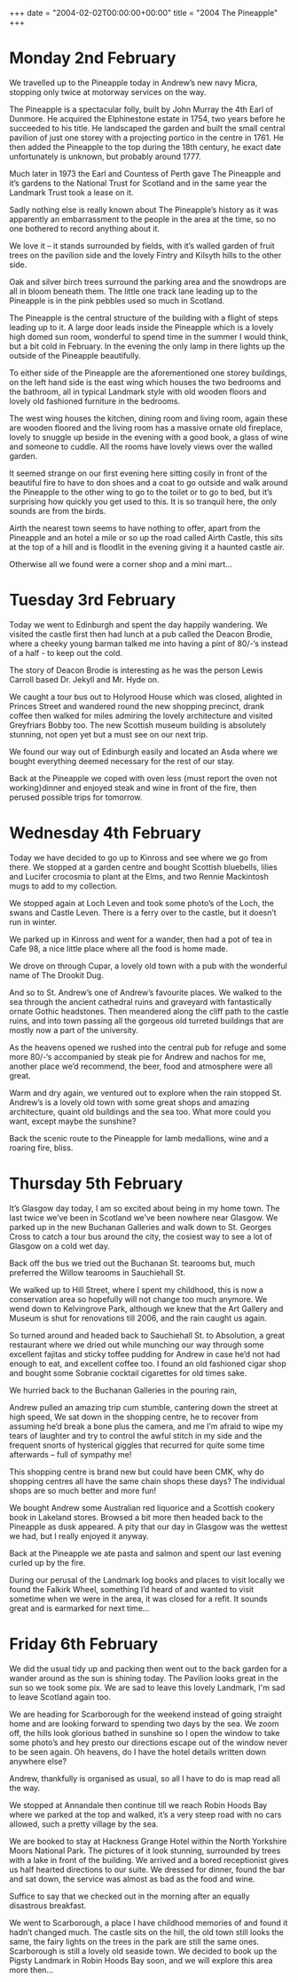 +++
date = "2004-02-02T00:00:00+00:00"
title = "2004 The Pineapple"
+++

Monday 2nd February
=
We travelled up to the Pineapple today in Andrew’s new navy Micra, stopping only twice at motorway services on the way.

The Pineapple is a spectacular folly, built by John Murray the 4th Earl of Dunmore. He acquired the Elphinestone estate in 1754, two years before he succeeded to his title. He landscaped the garden and built the small central pavilion of just one storey with a projecting portico in the centre in 1761. He then added the Pineapple to the top during the 18th century, he exact date unfortunately is unknown, but probably around 1777.

Much later in 1973 the Earl and Countess of Perth gave The Pineapple and it’s gardens to the National Trust for Scotland and in the same year the Landmark Trust took a lease on it.

Sadly nothing else is really known about The Pineapple’s history as it was apparently an embarrassment to the people in the area at the time, so no one bothered to record anything about it.

We love it – it stands surrounded by fields, with it’s walled garden of fruit trees on the pavilion side and the lovely Fintry and Kilsyth hills to the other side.

Oak and silver birch trees surround the parking area and the snowdrops are all in bloom beneath them. The little one track lane leading up to the Pineapple is in the pink pebbles used so much in Scotland.

The Pineapple is the central structure of the building with a flight of steps leading up to it. A large door leads inside the Pineapple which is a lovely high domed sun room, wonderful to spend time in the summer I would think, but a bit cold in February. In the evening the only lamp in there lights up the outside of the Pineapple beautifully.

To either side of the Pineapple are the aforementioned one storey buildings, on the left hand side is the east wing which houses the two bedrooms and the bathroom, all in typical Landmark style with old wooden floors and lovely old fashioned furniture in the bedrooms.

The west wing houses the kitchen, dining room and living room, again these are wooden floored and the living room has a massive ornate old fireplace, lovely to snuggle up beside in the evening with a good book, a glass of wine and someone to cuddle. All the rooms have lovely views over the walled garden.

It seemed strange on our first evening here sitting cosily in front of the beautiful fire to have to don shoes and a coat to go outside and walk around the Pineapple to the other wing to go to the toilet or to go to bed, but it’s surprising how quickly you get used to this. It is so tranquil here, the only sounds are from the birds.

Airth the nearest town seems to have nothing to offer, apart from the Pineapple and an hotel a mile or so up the road called Airth Castle, this sits at the top of a hill and is floodlit in the evening giving it a haunted castle air.

Otherwise all we found were a corner shop and a mini mart...

Tuesday 3rd February
=
Today we went to Edinburgh and spent the day happily wandering. We visited the castle first then had lunch at a pub called the Deacon Brodie, where a cheeky young barman talked me into having a pint of 80/-‘s instead of a half - to keep out the cold.

The story of Deacon Brodie is interesting as he was the person Lewis Carroll based Dr. Jekyll and Mr. Hyde on.

We caught a tour bus out to Holyrood House which was closed, alighted in Princes Street and wandered round the new shopping precinct, drank coffee then walked for miles admiring the lovely architecture and visited Greyfriars Bobby too. The new Scottish museum building is absolutely stunning, not open yet but a must see on our next trip.

We found our way out of Edinburgh easily and located an Asda where we bought everything deemed necessary for the rest of our stay.

Back at the Pineapple we coped with oven less {must report the oven not working}dinner and enjoyed steak and wine in front of the fire, then perused possible trips for tomorrow.

Wednesday 4th February
=
Today we have decided to go up to Kinross and see where we go from there. We stopped at a garden centre and bought Scottish bluebells, lilies and Lucifer crocosmia to plant at the Elms, and two Rennie Mackintosh mugs to add to my collection.

We stopped again at Loch Leven and took some photo’s of the Loch, the swans and Castle Leven. There is a ferry over to the castle, but it doesn’t run in winter.

We parked up in Kinross and went for a wander, then had a pot of tea in Cafe 98, a nice little place where all the food is home made.

We drove on through Cupar, a lovely old town with a pub with the wonderful name of The Drookit Dug.

And so to St. Andrew’s one of Andrew’s favourite places. We walked to the sea through the ancient cathedral ruins and graveyard with fantastically ornate Gothic headstones. Then meandered along the cliff path to the castle ruins, and into town passing all the gorgeous old turreted buildings that are mostly now a part of the university.

As the heavens opened we rushed into the central pub for refuge and some more 80/-‘s accompanied by steak pie for Andrew and nachos for me, another place we’d recommend, the beer, food and atmosphere were all great.

Warm and dry again, we ventured out to explore when the rain stopped St. Andrew’s is a lovely old town with some great shops and amazing architecture, quaint old buildings and the sea too. What more could you want, except maybe the sunshine?

Back the scenic route to the Pineapple for lamb medallions, wine and a roaring fire, bliss.

Thursday 5th February
=
It’s Glasgow day today, I am so excited about being in my home town. The last twice we’ve been in Scotland we’ve been nowhere near Glasgow. We parked up in the new Buchanan Galleries and walk down to St. Georges Cross to catch a tour bus around the city, the cosiest way to see a lot of Glasgow on a cold wet day.

Back off the bus we tried out the Buchanan St. tearooms but, much preferred the Willow tearooms in Sauchiehall St.

We walked up to Hill Street, where I spent my childhood, this is now a conservation area so hopefully will not change too much anymore. We wend down to Kelvingrove Park, although we knew that the Art Gallery and Museum is shut for renovations till 2006, and the rain caught us again.

So turned around and headed back to Sauchiehall St. to Absolution, a great restaurant where we dried out while munching our way through some excellent fajitas and sticky toffee pudding for Andrew in case he’d not had enough to eat, and excellent coffee too. I found an old fashioned cigar shop and bought some Sobranie cocktail cigarettes for old times sake.

We hurried back to the Buchanan Galleries in the pouring rain,

Andrew pulled an amazing trip cum stumble, cantering down the street at high speed, We sat down in the shopping centre, he to recover from assuming he’d break a bone plus the camera, and me I’m afraid to wipe my tears of laughter and try to control the awful stitch in my side and the frequent snorts of hysterical giggles that recurred for quite some time afterwards – full of sympathy me!

This shopping centre is brand new but could have been CMK, why do shopping centres all have the same chain shops these days? The individual shops are so much better and more fun!

We bought Andrew some Australian red liquorice and a Scottish cookery book in Lakeland stores. Browsed a bit more then headed back to the Pineapple as dusk appeared. A pity that our day in Glasgow was the wettest we had, but I really enjoyed it anyway.

Back at the Pineapple we ate pasta and salmon and spent our last evening curled up by the fire.

During our perusal of the Landmark log books and places to visit locally we found the Falkirk Wheel, something I’d heard of and wanted to visit sometime when we were in the area, it was closed for a refit. It sounds great and is earmarked for next time...

Friday 6th February
=
We did the usual tidy up and packing then went out to the back garden for a wander around as the sun is shining today. The Pavilion looks great in the sun so we took some pix. We are sad to leave this lovely Landmark, I'm sad to leave Scotland again too.

We are heading for Scarborough for the weekend instead of going straight home and are looking forward to spending two days by the sea. We zoom off, the hills look glorious bathed in sunshine so I open the window to take some photo’s and hey presto our directions escape out of the window never to be seen again. Oh heavens, do I have the hotel details written down anywhere else?

Andrew, thankfully is organised as usual, so all I have to do is map read all the way.

We stopped at Annandale then continue till we reach Robin Hoods Bay where we parked at the top and walked, it’s a very steep road with no cars allowed, such a pretty village by the sea.

We are booked to stay at Hackness Grange Hotel within the North Yorkshire Moors National Park. The pictures of it look stunning, surrounded by trees with a lake in front of the building. We arrived and a bored receptionist gives us half hearted directions to our suite. We dressed for dinner, found the bar and sat down, the service was almost as bad as the food and wine.

Suffice to say that we checked out in the morning after an equally disastrous breakfast.

We went to Scarborough, a place I have childhood memories of and found it hadn’t changed much. The castle sits on the hill, the old town still looks the same, the fairy lights on the trees in the park are still the same ones. Scarborough is still a lovely old seaside town. We decided to book up the Pigsty Landmark in Robin Hoods Bay soon, and we will explore this area more then...
